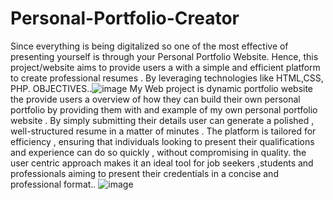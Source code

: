 # Personal-Portfolio-Creator
Since everything is being digitalized so one of the most effective of presenting yourself is through your Personal Portfolio Website. Hence, this project/website aims to provide users a with a simple and efficient platform to create professional resumes . By leveraging technologies like HTML,CSS, PHP. 
OBJECTIVES..![image](https://github.com/user-attachments/assets/13f79b05-e3c4-4af1-8291-3c9674e89927)
My Web project is dynamic portfolio website the provide users a overview of how they can build their own personal portfolio by providing them with and example of my own personal portfolio website . 
By simply submitting their details  user can generate a polished , well-structured resume in a matter of minutes .
The platform is tailored for efficiency , ensuring that individuals looking to present their qualifications and experience can do so quickly , without compromising in quality.
the user centric approach makes it an ideal tool for job seekers ,students and professionals aiming to present their credentials in a concise and professional format..
![image](https://github.com/user-attachments/assets/a017358a-519e-4456-b83f-fd6d823f9b97)



